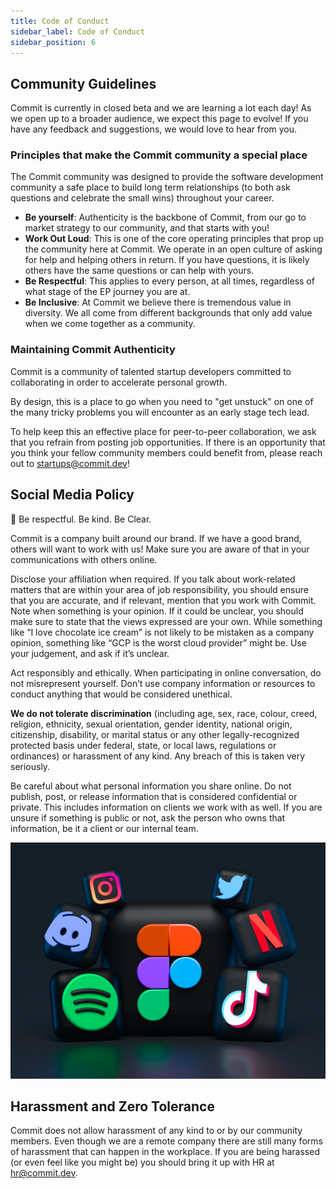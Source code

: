 ```yaml
---
title: Code of Conduct
sidebar_label: Code of Conduct
sidebar_position: 6
---
```


## Community Guidelines

Commit is currently in closed beta and we are learning a lot each day! As we open up to a broader audience, we expect this page to evolve! If you have any feedback and suggestions, we would love to hear from you.

### Principles that make the Commit community a special place

The Commit community was designed to provide the software development community a safe place to build long term relationships (to both ask questions and celebrate the small wins) throughout your career.

- **Be yourself**: Authenticity is the backbone of Commit, from our go to market strategy to our community, and that starts with you!
- **Work Out Loud**: This is one of the core operating principles that prop up the community here at Commit. We operate in an open culture of asking for help and helping others in return. If you have questions, it is likely others have the same questions or can help with yours.
- **Be Respectful**: This applies to every person, at all times, regardless of what stage of the EP journey you are at.
- **Be Inclusive**: At Commit we believe there is tremendous value in diversity. We all come from different backgrounds that only add value when we come together as a community.

### Maintaining Commit Authenticity

Commit is a community of talented startup developers committed to collaborating in order to accelerate personal growth.

By design, this is a place to go when you need to "get unstuck" on one of the many tricky problems you will encounter as an early stage tech lead.

To help keep this an effective place for peer-to-peer collaboration, we ask that you refrain from posting job opportunities. If there is an opportunity that you think your fellow community members could benefit from, please reach out to startups@commit.dev!

## Social Media Policy

💬 Be respectful. Be kind. Be Clear.

Commit is a company built around our brand. If we have a good brand, others will want to work with us! Make sure you are aware of that in your communications with others online.

Disclose your affiliation when required. If you talk about work-related matters that are within your area of job responsibility, you should ensure that you are accurate, and if relevant, mention that you work with Commit. Note when something is your opinion. If it could be unclear, you should make sure to state that the views expressed are your own. While something like “I love chocolate ice cream” is not likely to be mistaken as a company opinion, something like “GCP is the worst cloud provider” might be. Use your judgement, and ask if it’s unclear.

Act responsibly and ethically. When participating in online conversation, do not misrepresent yourself. Don’t use company information or resources to conduct anything that would be considered unethical.

**We do not tolerate discrimination** (including age, sex, race, colour, creed, religion, ethnicity, sexual orientation, gender identity, national origin, citizenship, disability, or marital status or any other legally-recognized protected basis under federal, state, or local laws, regulations or ordinances) or harassment of any kind. Any breach of this is taken very seriously.

Be careful about what personal information you share online. Do not publish, post, or release information that is considered confidential or private. This includes information on clients we work with as well. If you are unsure if something is public or not, ask the person who owns that information, be it a client or our internal team.

![Social Media](./socialmedia.jpg)

## Harassment and Zero Tolerance

Commit does not allow harassment of any kind to or by our community members. Even though we are a remote company there are still many forms of harassment that can happen in the workplace. If you are being harassed (or even feel like you might be) you should bring it up with HR at hr@commit.dev.
<!--
This applies to us working with our startup partners too. If you are experiencing anything with startup partners that are making you feel uneasy, we will do our best to either resolve the issue or move you to another pilot.

If you don’t feel comfortable bringing it up with them, find another member of the Engineer Success Team that you can talk to about the issue.-->
